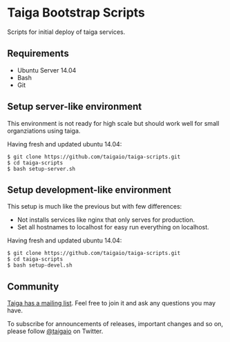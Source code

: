 # Taiga Bootstrap Scripts #

Scripts for initial deploy of taiga services.

## Requirements ##

- Ubuntu Server 14.04
- Bash
- Git

## Setup server-like environment ##

This environment is not ready for high scale but should work well for small organziations
using taiga.

Having fresh and updated ubuntu 14.04:

```
$ git clone https://github.com/taigaio/taiga-scripts.git
$ cd taiga-scripts
$ bash setup-server.sh
```

## Setup development-like environment ##

This setup is much like the previous but with few differences:

- Not installs services like nginx that only serves for production.
- Set all hostnames to localhost for easy run everything on localhost.

Having fresh and updated ubuntu 14.04:

```
$ git clone https://github.com/taigaio/taiga-scripts.git
$ cd taiga-scripts
$ bash setup-devel.sh
```


## Community ##

[Taiga has a mailing list](http://groups.google.com/d/forum/taigaio). Feel free to join it and ask any questions you may have.

To subscribe for announcements of releases, important changes and so on, please follow [@taigaio](https://twitter.com/taigaio) on Twitter.
